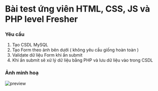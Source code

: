 # Bài test ứng viên HTML, CSS, JS và PHP level Fresher
### Yêu cầu
1. Tạo CSDL MySQL
2. Tạo Form theo ảnh bên dưới ( không yêu cầu giống hoàn toàn )
3. Validate dữ liệu Form khi ấn submit
4. Khi ấn submit sẽ xử lý dữ liệu bằng PHP và lưu dữ liệu vào trong CSDL
### Ảnh minh hoạ
![preview](https://blazor.syncfusion.com/documentation/common/images/validation-error.png "preview")